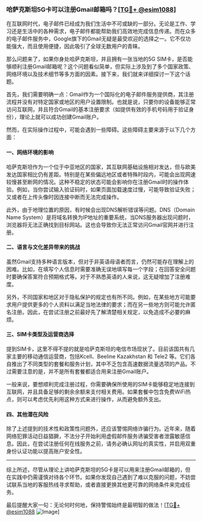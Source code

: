 ### 哈萨克斯坦5G卡可以注册Gmail邮箱吗？[[TG💪+ @esim1088](https://t.me/s/esim1088)]

在互联网时代，电子邮件已经成为我们生活中不可或缺的一部分。无论是工作、学习还是生活中的各种需求，电子邮件都能帮助我们高效地完成信息传递。而在众多的电子邮件服务中，Google旗下的Gmail无疑是最受欢迎的选择之一。它不仅功能强大，而且使用便捷，因此吸引了全球无数用户的青睐。

那么问题来了，如果你身处哈萨克斯坦，并且拥有一张当地的5G SIM卡，是否能够顺利注册Gmail邮箱呢？这个问题看似简单，但实际上涉及到了多个国家政策、网络环境以及技术细节等多方面的因素。接下来，我们就来详细探讨一下这个话题。

首先，我们需要明确一点：Gmail作为一个国际化的电子邮件服务提供商，其注册流程并没有对特定国家或地区的用户设置限制。也就是说，只要你的设备能够正常访问互联网，并且符合Gmail的基本注册要求（如提供有效的手机号码用于验证身份），理论上就可以成功创建Gmail账户。

然而，在实际操作过程中，可能会遇到一些障碍。这些障碍主要来源于以下几个方面：

#### 一、网络环境的影响

哈萨克斯坦作为一个位于中亚地区的国家，其互联网基础设施相对发达，但与欧美发达国家相比仍有差距。特别是在某些偏远地区或者特殊时段内，可能会出现网速较慢甚至断网的情况。这种不稳定的状态可能会影响你在注册Gmail时的操作体验。例如，当你尝试输入验证码时，如果页面加载速度过慢，可能导致验证失败；又或者在上传头像时因连接中断而无法完成操作。

此外，由于地理位置的原因，有时候会出现DNS解析错误等问题。DNS（Domain Name System）是将域名转换为IP地址的重要系统，当DNS服务器出现问题时，浏览器将无法正确找到目标网站。这也会导致你无法正常访问Gmail官网并进行注册。

#### 二、语言与文化差异带来的挑战

虽然Gmail支持多种语言版本，但对于非英语母语者而言，仍然可能存在理解上的困难。比如，在填写个人信息时需要准确无误地填写每一个字段；在回答安全问题时要确保答案符合预期格式等。对于不熟悉英语的人来说，这无疑增加了注册难度。

另外，不同国家和地区对于隐私保护的规定也有所不同。例如，在某些地方可能要求用户提供更多的个人资料以满足当地法律的要求；而在另一些地方则可能允许匿名注册。因此，在尝试注册之前最好先了解清楚相关规定，以免造成不必要的麻烦。

#### 三、SIM卡类型及运营商选择

提到SIM卡，这里不得不提的就是哈萨克斯坦的电信市场现状了。目前该国共有几家主要的移动通信运营商，包括Kcell、Beeline Kazakhstan 和 Tele2 等。它们各自推出了不同类型的套餐和服务计划，其中不乏包含高速数据流量选项的产品。不过需要注意的是，并不是所有套餐都适合用来注册Gmail账户。

一般来说，要想顺利完成注册过程，你需要确保所使用的SIM卡能够稳定地连接到互联网，并且具备足够的剩余余额来支付相关费用。如果套餐中包含免费WiFi热点，则可以考虑优先利用这种方式来进行操作，从而避免额外支出。

#### 四、其他潜在风险

除了上述提到的技术性和政策性问题外，还应该警惕网络诈骗行为。近年来，随着网络犯罪活动日益猖獗，不法分子开始利用虚假邮件服务诱骗受害者泄露敏感信息。因此，在尝试注册任何在线服务之前，请务必确认网址的真实性，并启用双重身份认证功能以提高账户安全性。

---

综上所述，尽管从理论上讲哈萨克斯坦的5G卡是可以用来注册Gmail邮箱的，但在实践中仍需谨慎对待各个环节。如果你发现自己遇到了难以克服的问题，不妨尝试联系当地的客服热线寻求帮助，或者直接更换其他更可靠的网络条件来完成任务。

最后提醒大家一句：无论何时何地，保持警惕始终是最明智的做法！[[TG💪+ @esim1088](https://t.me/s/esim1088) ![Image](https://i.postimg.cc/4NQfJmqS/Snipaste-2025-05-13-00-14-12.png)]